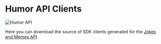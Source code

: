 # Humor API Clients
![Humor API](https://humorapi.com/img/logo-font.svg)

Here you can download the source of SDK clients generated for the [Jokes and Memes API](https://humorapi.com/).
